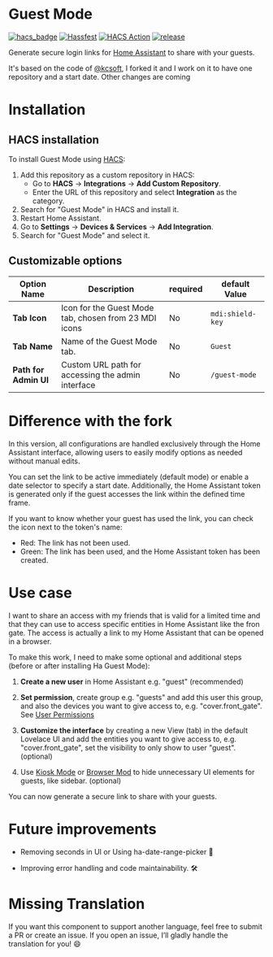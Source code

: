 # Guest Mode
[![hacs_badge](https://img.shields.io/badge/HACS-Custom-41BDF5.svg)](https://github.com/hacs/integration)
[![Hassfest](https://github.com/Darkdragon14/ha-guest-mode/actions/workflows/hassfest.yml/badge.svg)](https://github.com/Darkdragon14/ha-guest-mode/actions/workflows/hassfest.yml)
[![HACS Action](https://github.com/Darkdragon14/ha-guest-mode/actions/workflows/hacs_action.yml/badge.svg)](https://github.com/Darkdragon14/ha-guest-mode/actions/workflows/hacs_action.yml)
[![release](https://img.shields.io/github/v/release/Darkdragon14/ha-guest-mode.svg)](https://github.com/Darkdragon14/ha-guest-mode/releases)
<!--Maybe later if the repo https://github.com/kcsoft/virtual-keys add one and can used-it[![License: MIT](https://img.shields.io/badge/License-MIT-yellow.svg)](LICENSE)-->

Generate secure login links for [Home Assistant](https://www.home-assistant.io/) to share with your guests.

It's based on the code of [@kcsoft](https://github.com/kcsoft), I forked it and I work on it to have one repository and a start date. Other changes are coming

# Installation

## HACS installation

To install Guest Mode using [HACS](https://hacs.xyz/):

1. Add this repository as a custom repository in HACS:
   - Go to **HACS** → **Integrations** → **Add Custom Repository**.
   - Enter the URL of this repository and select **Integration** as the category.
2. Search for "Guest Mode" in HACS and install it.
3. Restart Home Assistant.
4. Go to **Settings** → **Devices & Services** → **Add Integration**.
5. Search for "Guest Mode" and select it.

## Customizable options

|Option Name|Description|required|default Value|
|---|---|---|---|
|**Tab Icon**|Icon for the Guest Mode tab, chosen from 23 MDI icons|No|`mdi:shield-key`|
|**Tab Name**|Name of the Guest Mode tab.  |No|`Guest`|
|**Path for Admin UI**|Custom URL path for accessing the admin interface|No|`/guest-mode`


# Difference with the fork

In this version, all configurations are handled exclusively through the Home Assistant interface, allowing users to easily modify options as needed without manual edits.

You can set the link to be active immediately (default mode) or enable a date selector to specify a start date. Additionally, the Home Assistant token is generated only if the guest accesses the link within the defined time frame.

If you want to know whether your guest has used the link, you can check the icon next to the token's name:

* Red: The link has not been used.
* Green: The link has been used, and the Home Assistant token has been created.

# Use case

I want to share an access with my friends that is valid for a limited time and that they can use to access specific entities in Home Assistant like the fron gate. The access is actually a link to my Home Assistant that can be opened in a browser.

To make this work, I need to make some optional and additional steps (before or after installing Ha Guest Mode):

1. **Create a new user** in Home Assistant e.g. "guest" (recommended)

2. **Set permission**, create group e.g. "guests" and add this user this group, and also the devices you want to give access to, e.g. "cover.front_gate". See [User Permissions](https://developers.home-assistant.io/blog/2019/03/11/user-permissions/)

3. **Customize the interface** by creating a new View (tab) in the default Lovelace UI and add the entities you want to give access to, e.g. "cover.front_gate", set the visibility to only show to user "guest". (optional)

4. Use [Kiosk Mode](https://github.com/NemesisRE/kiosk-mode) or [Browser Mod](https://github.com/thomasloven/hass-browser_mod) to hide unnecessary UI elements for guests, like sidebar. (optional)

You can now generate a secure link to share with your guests.

# Future improvements

* Removing seconds in UI or Using ha-date-range-picker :rocket:

* Improving error handling and code maintainability. :hammer_and_wrench:

# Missing Translation

If you want this component to support another language, feel free to submit a PR or create an issue. If you open an issue, I’ll gladly handle the translation for you! :smile: